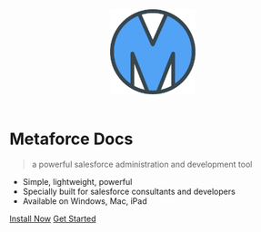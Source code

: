 <div style="text-align:center;padding-bottom:20px;">
    <img src="/img/logo.png" style="width:150px;border-width:0px;">
</div>

# **Metaforce Docs**

> a powerful salesforce administration and development tool

-   Simple, lightweight, powerful
-   Specially built for salesforce consultants and developers
-   Available on Windows, Mac, iPad

[Install Now](/pages/gettingStarted/install.md)
[Get Started](/pages/gettingStarted/quickStart.md)

